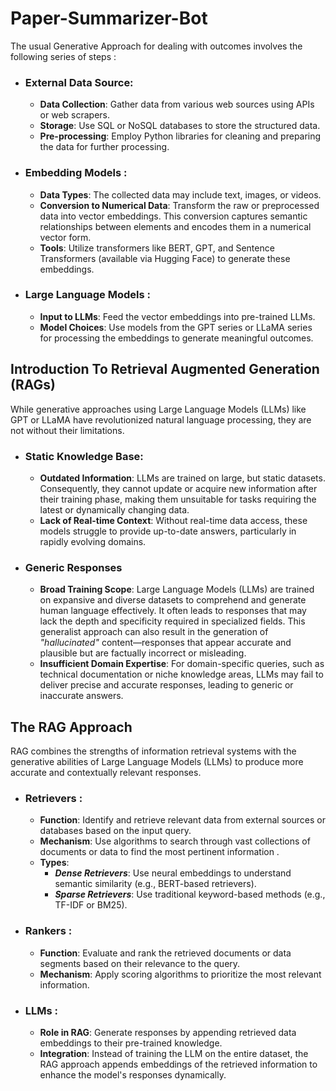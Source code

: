 # Paper-Summarizer-Bot
The usual Generative Approach for dealing with outcomes involves the following series of steps : 
* ### External Data Source:
  - **Data Collection**: Gather data from various web sources using APIs or web scrapers.
  - **Storage**: Use SQL or NoSQL databases to store the structured data.
  - **Pre-processing**: Employ Python libraries for cleaning and preparing the data for further processing.
    
* ### Embedding Models :
  - **Data Types**: The collected data may include text, images, or videos.
  - **Conversion to Numerical Data**: Transform the raw or preprocessed data into vector embeddings. This conversion captures semantic relationships between elements and encodes them in a numerical vector form.
  - **Tools**: Utilize transformers like BERT, GPT, and Sentence Transformers (available via Hugging Face) to generate these embeddings.
    
* ### Large Language Models :
  - **Input to LLMs**: Feed the vector embeddings into pre-trained LLMs.
  - **Model Choices**: Use models from the GPT series or LLaMA series for processing the embeddings to generate meaningful outcomes.
 
## Introduction To Retrieval Augmented Generation (RAGs) 
While generative approaches using Large Language Models (LLMs) like GPT or LLaMA have revolutionized natural language processing, they are not without their limitations.  
* ### Static Knowledge Base:
  - **Outdated Information**: LLMs are trained on large, but static datasets. Consequently, they cannot update or acquire new information after their training phase, making them unsuitable for tasks requiring the latest or dynamically changing data.
  - **Lack of Real-time Context**: Without real-time data access, these models struggle to provide up-to-date answers, particularly in rapidly evolving domains.
* ### Generic Responses
   - **Broad Training Scope**: Large Language Models (LLMs) are trained on expansive and diverse datasets to comprehend and generate human language effectively. It often leads to responses that may lack the depth and specificity required in specialized fields. This generalist approach can also result in the generation of *"hallucinated"* content—responses that appear accurate and plausible but are factually incorrect or misleading.
   - **Insufficient Domain Expertise**: For domain-specific queries, such as technical documentation or niche knowledge areas, LLMs may fail to deliver precise and accurate responses, leading to generic or inaccurate answers.
 
## The RAG Approach 
RAG combines the strengths of information retrieval systems with the generative abilities of Large Language Models (LLMs) to produce more accurate and contextually relevant responses.
* ### Retrievers :
  - **Function**: Identify and retrieve relevant data from external sources or databases based on the input query.
  - **Mechanism**: Use algorithms to search through vast collections of documents or data to find the most pertinent information .
  - **Types**:
    * ***Dense Retrievers***: Use neural embeddings to understand semantic similarity (e.g., BERT-based retrievers).
    * ***Sparse Retrievers***: Use traditional keyword-based methods (e.g., TF-IDF or BM25).
      
* ### Rankers :
  - **Function**: Evaluate and rank the retrieved documents or data segments based on their relevance to the query.
  - **Mechanism**: Apply scoring algorithms to prioritize the most relevant information.

* ### LLMs :
  - **Role in RAG**: Generate responses by appending retrieved data embeddings to their pre-trained knowledge.
  - **Integration**: Instead of training the LLM on the entire dataset, the RAG approach appends embeddings of the retrieved information to enhance the model's responses dynamically.
